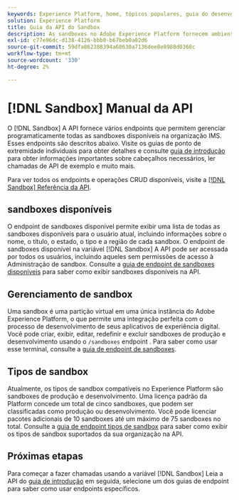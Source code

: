 ```yaml
---
keywords: Experience Platform, home, tópicos populares, guia do desenvolvedor do sandbox
solution: Experience Platform
title: Guia da API do Sandbox
description: As sandboxes no Adobe Experience Platform fornecem ambientes de desenvolvimento isolados que permitem testar recursos, executar experimentos e fazer configurações personalizadas sem afetar seu ambiente de produção.
exl-id: c77e96dc-d138-4126-bbb0-b67beb0a02d6
source-git-commit: 59dfa862388394a68630a7136dee8e8988d0368c
workflow-type: tm+mt
source-wordcount: '330'
ht-degree: 2%

---
```


# [!DNL Sandbox] Manual da API

O [!DNL Sandbox] A API fornece vários endpoints que permitem gerenciar programaticamente todas as sandboxes disponíveis na organização IMS. Esses endpoints são descritos abaixo. Visite os guias de ponto de extremidade individuais para obter detalhes e consulte [guia de introdução](./getting-started.md) para obter informações importantes sobre cabeçalhos necessários, ler chamadas de API de exemplo e muito mais.

Para ver todos os endpoints e operações CRUD disponíveis, visite a [[!DNL Sandbox] Referência da API](https://www.adobe.io/experience-platform-apis/references/sandbox).

## sandboxes disponíveis

O endpoint de sandboxes disponível permite exibir uma lista de todas as sandboxes disponíveis para o usuário atual, incluindo informações sobre o nome, o título, o estado, o tipo e a região de cada sandbox. O endpoint de sandboxes disponível na variável [!DNL Sandbox] A API pode ser acessada por todos os usuários, incluindo aqueles sem permissões de acesso à Administração de sandbox. Consulte a [guia de endpoint de sandboxes disponíveis](./available.md) para saber como exibir sandboxes disponíveis na API.

## Gerenciamento de sandbox

Uma sandbox é uma partição virtual em uma única instância do Adobe Experience Platform, o que permite uma integração perfeita com o processo de desenvolvimento de seus aplicativos de experiência digital. Você pode criar, exibir, editar, redefinir e excluir sandboxes de produção e desenvolvimento usando o `/sandboxes` endpoint . Para saber como usar esse terminal, consulte a [guia de endpoint de sandboxes](./sandboxes.md).

## Tipos de sandbox

Atualmente, os tipos de sandbox compatíveis no Experience Platform são sandboxes de produção e desenvolvimento. Uma licença padrão da Platform concede um total de cinco sandboxes, que podem ser classificadas como produção ou desenvolvimento. Você pode licenciar pacotes adicionais de 10 sandboxes até um máximo de 75 sandboxes no total. Consulte a [guia de endpoint tipos de sandbox](./types.md) para saber como exibir os tipos de sandbox suportados da sua organização na API.

## Próximas etapas

Para começar a fazer chamadas usando a variável [!DNL Sandbox] Leia a API do [guia de introdução](./getting-started.md) em seguida, selecione um dos guias de endpoint para saber como usar endpoints específicos.

